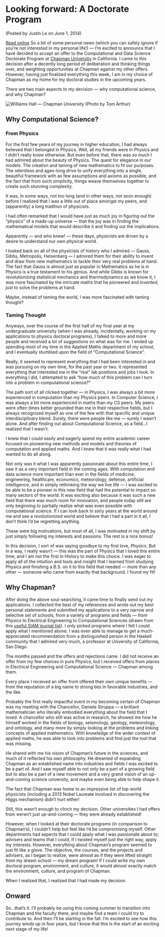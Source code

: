 Looking forward: A Doctorate Program
====================================

(Posted by Justin Le on June 1, 2014)

[Read online](http://home.jle0.com:4111/entry/looking-forward-a-doctorate-program.html)
So a bit of some personal news (which you can safely ignore if you’re
not interested in my personal life!) — I’m excited to announce that I
have decided to accept an offer to the Computational and Data Science
Doctorate Program at [Chapman University](http://www.chapman.edu/) in
California. I came to this decision after a decently long period of
deliberation and thinking things over, and weighting opportunities at
Chapman against my other offers. However, having just finalized
everything this week, I am in my choice of Chapman as my home for my
doctoral studies in the upcoming years.

There are two main aspects to my decision — why computational science,
and why Chapman?

![Williams Hall — Chapman University (Photo by Tom
Arthur)](/img/entries/chapman/williams-hall.jpg "Williams Hall --- Chapman University (Photo by Tom Arthur)")

Why Computational Science?
--------------------------

### From Physics

For the first few years of my journey in higher education, I had always
believed that I belonged in Physics. Well, all my friends were in
Physics and I didn’t really know otherwise. But even before that, there
was so much I had admired about the beauty of Physics. The quest for
elegance in our models. The creation and taming of new mathematics to
fit our purposes. The relentless and ages-long drive to unify everything
into a single, beautiful framework with as few assumptions and axioms as
possible, and the fact that from such simplicity, things weave
themselves together to create such stunning complexity.

It was, in some ways, not too long (and in other ways, not soon enough)
before I realized that I was a little out of place amongst my peers, and
(apparently) a long tradition of physicists.

I had often remarked that I would have just as much joy in figuring out
the “physics” of a made-up universe — that the joy was in finding the
mathematical models that would describe it and finding out the
implications.

Apparently — and who knew! — these days, physicists are driven by a
desire to understand our own physical world.

I looked back on all of the physicists of history who I admired — Gauss,
Gibbs, Metropolis, Heisenberg — I admired them for their ability to
invent and draw from new mathematics to tackle their very real problems
at hand. The fact that Gauss is almost just as popular in Mathematics as
he is in Physics is a true testament to his genius. And while Gibbs is
known for revolutionizing statistical mechanics and thermodynamics as we
know it, I was more fascinated by the intricate maths that he pioneered
and *invented*, *just* to solve the problems at hand.

Maybe, instead of taming the world, I was more fascinated with taming
thought?

### Taming Thought

Anyways, over the course of the first half of my final year at my
undergraduate university (when I was already, incidentally, working on
my applications to physics doctoral programs), I talked to more and more
people and received a lot of suggestions on what was for me. I ended up
spending most of my time in the Applied Maths department of my school,
and I eventually stumbled upon the field of “Computational Science”.

Really, it seemed to represent everything that I had been interested in
and was pursuing on my own time, for the past year or two. It
represented everything that interested me in the “real” lab positions
and jobs I took. In everything I did, I attempted to ask “how much of
this problem can I turn into a problem in computational science?”

The path sort of all clicked together — in Physics, I was always a bit
more experienced in computation than my Physics peers. In Computer
Science, I was always a bit more experienced in maths than my CS peers.
My peers were often times better grounded than me in their respective
fields, but I always recognized myself as one of the few with that
specific and unique interdisciplinary blend. Surely, there were people
like me — surely I wasn’t alone. And after finding out about
Computational Science, as a field…I realized that I wasn’t.

I knew that I could easily and eagerly spend my entire academic career
focused on pioneering new methods and models and theories of computation
and applied maths. And I knew that it was really what I had wanted to do
all along.

Not only was it what I was apparently passionate about this entire time,
I saw it as a very important field in the coming ages. With computation
and data science more important than ever in the fields of medicine,
engineering, healthcare, economics, meteorology, defense, artificial
intelligence, and in simply rethinking the way we live life — I was
excited to be able to be a pioneer in this new field that had the
potential to impact so many sectors of the world. It was exciting also
because it was such a new field that there was much room for innovation,
and people today still are only beginning to partially realize what was
even possible with computational science. If I can look back in sixty
years at the world around me and see a revolutionized world and believe
that I had a part in it all, I don’t think I’d be regretting anything.

These were big motivations, but most of all, I was motivated in my shift
by just simply following my interests and passions. The rest is a nice
bonus!

In this decision, I sort of was saying goodbye to my first love,
Physics. But in a way, I really wasn’t — this was the part of Physics
that I loved this entire time, and I am not the first in History to make
this choice. I was eager to apply all of the intuition and tools and
insight that I learned from studying Physics and finishing a B.S. on it
to this field that needed — more than any other — someone who came from
exactly that background. I found my fit!

Why Chapman?
------------

After doing the above soul-searching, it came time to finally send out
my applications. I collected the best of my references and wrote out my
best personal statements and submitted my applications to a very narrow
and selective set of schools, from a variety of programs and fields —
from Physics to Electrical Engineering to Computational Sciences (drawn
from this [useful SIAM journal
list](http://www.siam.org/students/resources/cse_programs.php)). I only
picked programs where I felt I could apply what I mentioned above. I was
even able to manage to get a much-appreciated recommendation from a
distinguished person in the Haskell community that I admired very much,
a professor at University of California, San Diego.

The months passed and the offers and rejections came. I did not receive
an offer from my few choices in pure Physics, but I received offers from
places in Electrical Engineering and Computational Science — Chapman
among them.

Every place I received an offer from offered their own unique benefits —
from the reputation of a big name to strong ties in favorable
industries, and the like.

Probably the first really impactful event in my becoming certain of
Chapman was my meeting with the Chancellor, Daniele Struppa — a
brilliant mathematician who literally embodied everything about the
field that I loved. A chancellor who still was active in research, he
showed me how he himself worked in the fields of biology, seismology,
geology, meteorology, and ontology, and many more by simply looking at
the problems and linking concepts of applied mathematics. With knowledge
of the wider context of applied maths, he was able to look into problems
and find just the tool that was missing.

He shared with me his vision of Chapman’s future in the sciences, and
much of it reflected his own philosophy. He dreamed of expanding Chapman
as an established name into industries and fields I was excited to be a
part of. And I saw myself able to not only be a part of a growing field
but to also be a part of a new movement and a very grand vision of an
up-and-coming science university, and maybe even being able to help
shape it.

The fact that Chapman was home to an impressive list of top world
physicists (including a 2013 Nobel Laureate involved in discovering the
Higgs mechanism) didn’t hurt either!

Still, this wasn’t enough to clinch my decision. Other universities I
had offers from weren’t just up-and-coming — they were already
established!

However, when I looked at their doctorate programs (in comparison to
Chapman’s), I couldn’t help but feel like I’d be compromising myself.
Other departments had aspects that I could apply what I was passionate
about to; advisers and teams that I could, if I twisted myself just the
right way, apply my interests. However, everything about Chapman’s
program seemed to just fit like a glove. The objective, the courses, and
the projects and advisers, as I began to realize, were almost as if they
were lifted straight from my dream school — my dream program! If I could
write my own doctoral program, environment, and culture, it would almost
exactly match the environment, culture, and program of Chapman.

When I realized that, I realized that I had made my decision.

Onward
------

So…that’s it. I’ll probably be using this coming summer to transition
into Chapman and the faculty there, and maybe find a team I could try to
contribute to. And then I’ll be starting in the fall. I’m excited to see
how this journey winds up in four years, but I know that this is the
start of an exciting next stage of my life!
